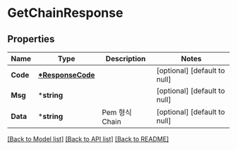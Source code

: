 # GetChainResponse

## Properties
Name | Type | Description | Notes
------------ | ------------- | ------------- | -------------
**Code** | **[*ResponseCode](ResponseCode.md)** |  | [optional] [default to null]
**Msg** | ***string** |  | [optional] [default to null]
**Data** | ***string** | Pem 형식 Chain | [optional] [default to null]

[[Back to Model list]](../README.md#documentation-for-models) [[Back to API list]](../README.md#documentation-for-api-endpoints) [[Back to README]](../README.md)


